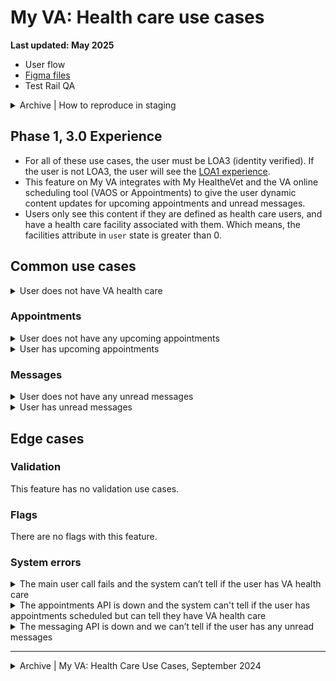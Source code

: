 # My VA: Health care use cases

**Last updated: May 2025**

- User flow
- [Figma files](https://www.figma.com/design/15yOY4VEzitxm5tRMDiAzz/My-VA?node-id=5353-14055&t=hwoiHCaMFjyRAOid-1)
- Test Rail QA

<details><summary>Archive | How to reproduce in staging</summary>

- [Does not have health care](https://github.com/department-of-veterans-affairs/va.gov-team/blob/master/products/identity-personalization/my-va/use-cases/health-care-use-cases/no-health-care.md#how-to-reproduce)
- [Health care appointments](https://github.com/department-of-veterans-affairs/va.gov-team/blob/master/products/identity-personalization/my-va/use-cases/health-care-use-cases/health-care-appointments.md#how-to-reproduce)
- [Health care messages](https://github.com/department-of-veterans-affairs/va.gov-team/blob/master/products/identity-personalization/my-va/use-cases/health-care-use-cases/health-care-messages.md#how-to-reproduce)
- [The main user call fails and the system can’t tell if the user has VA health care](https://github.com/department-of-veterans-affairs/va.gov-team/blob/master/products/identity-personalization/my-va/use-cases/health-care-use-cases/main-user-call-fails.md#how-to-reproduce)
- [The appointments API is down and the system can't tell if the user has appointments scheduled but can tell they have VA health care](https://github.com/department-of-veterans-affairs/va.gov-team/blob/master/products/identity-personalization/my-va/use-cases/health-care-use-cases/appointments-api-down.md#how-to-reproduce)
- [The messaging API is down and we can’t tell if the user has any unread messages](https://github.com/department-of-veterans-affairs/va.gov-team/blob/master/products/identity-personalization/my-va/use-cases/health-care-use-cases/messaging-api-down.md#how-to-reproduce)

</details>

## Phase 1, 3.0 Experience
- For all of these use cases, the user must be LOA3 (identity verified). If the user is not LOA3, the user will see the [LOA1 experience](https://github.com/department-of-veterans-affairs/va.gov-team/tree/master/products/identity-personalization/my-va/use-cases/LOA1-use-cases).
- This feature on My VA integrates with My HealtheVet and the VA online scheduling tool (VAOS or Appointments) to give the user dynamic content updates for upcoming appointments and unread messages.
- Users only see this content if they are defined as health care users, and have a health care facility associated with them. Which means, the facilities attribute in `user` state is greater than 0.

## Common use cases

<details><summary>User does not have VA health care</summary>

- **Use case:** When a LOA3 user does not have VA health care, they will see text in the section informing them they have no health care information at this time, and a link to My HealtheVet.
- **Status code:** TBD
- **Format:** Paragraph copy. See designs
- [Link to designs](https://www.figma.com/design/15yOY4VEzitxm5tRMDiAzz/My-VA?node-id=5069-18072&t=hwoiHCaMFjyRAOid-1)
- [Link to code]
- **Content:** See designs

</details>


### Appointments

<details><summary>User does not have any upcoming appointments</summary>

- **Use case:** When a user does not have any upcoming appointments, they will see a card that informs them they have no appointments and a link to manage appointments.
- **Status code:** TBD
- **Format:** [Card component](https://design.va.gov/components/card)
- [Link to designs](https://www.figma.com/design/15yOY4VEzitxm5tRMDiAzz/My-VA?node-id=5008-17793&t=hwoiHCaMFjyRAOid-1)
- [Link to code]
- **Content:** See designs

</details>


<details><summary>User has upcoming appointments</summary>

- **Use case:** If a user has a confirmed upcoming appointment, they will see **up to** two cards in this section that tells them the date, time, and location of the appointment, as well as a link to the online scheduling tool.
- **Status code:** 200
- **Format:** [Card component](https://design.va.gov/components/card)
- [Link to designs](https://www.figma.com/design/15yOY4VEzitxm5tRMDiAzz/My-VA?node-id=5022-17383&t=hwoiHCaMFjyRAOid-1)
- [Link to code]
- **Content:** See designs

</details>


### Messages

<details><summary>User does not have any unread messages</summary>

- **Use case:** When a user does not have any unread messages, they will see a card telling them and a link to their inbox.
- **Status code:** TBD
- **Format:** [Card component](https://design.va.gov/components/card)
- [Link to designs](https://www.figma.com/design/15yOY4VEzitxm5tRMDiAzz/My-VA?node-id=5069-17866&t=hwoiHCaMFjyRAOid-1)
- [Link to code]
- **Content:** See designs

</details>


<details><summary>User has unread messages</summary>

- **Use case:** When a user has unread messages, they will see a card informing them they have unread messages, and a link to their inbox.
- **Status code:** TBD
- **Format:** [Card component](https://design.va.gov/components/card)
- [Link to designs](https://www.figma.com/design/15yOY4VEzitxm5tRMDiAzz/My-VA?node-id=5069-17913&t=hwoiHCaMFjyRAOid-1)
- [Link to code]
- **Content:** See designs

</details>


## Edge cases

### Validation
This feature has no validation use cases.

### Flags
There are no flags with this feature.

### System errors

<details><summary>The main user call fails and the system can’t tell if the user has VA health care</summary>

- **Use case:** If an LOA3 user logs in and the main user call fails, then we will not be able to detect if a user has VA health care or not. If this error occurs, in most cases the entire page will fail to load and the user will see a full page error.
   - In rare cases, this error could occur and the page may still load. If this occurs, we display an error in the health care section.
- **Status code:** TBD
- **Format:** [Slim warning alert component](https://design.va.gov/components/alert/#web-2)
- [Link to designs](https://www.figma.com/design/15yOY4VEzitxm5tRMDiAzz/My-VA?node-id=5333-17024&t=hwoiHCaMFjyRAOid-1)
- [Link to code]
- **Content:** 

Something went wrong on our end. If you get health care through VA, you can go to My HealtheVet to access your health care information.

</details>


<details><summary>The appointments API is down and the system can't tell if the user has appointments scheduled but can tell they have VA health care</summary>

- **Use case:** If an LOA3 user logs in who has VA health care and there is an error with the appointments API, then we will be able to detect that they have VA health care but we will not be able to show any upcoming appointment information. If this error occurs, we display a warning alert in the Appointments section.
- **Status code:** TBD
- **Format:** [Slim warning alert component](https://design.va.gov/components/alert/#web-2)
- [Link to designs]
- [Link to code]
- **Content:**

Something went wrong on our end and we can’t access your appointment information. Please refresh or try again later.

</details>


<details><summary>The messaging API is down and we can’t tell if the user has any unread messages</summary>

- **Use case:** If an LOA3 user logs in who has VA health care and the messaging API is down, then we will not be able to detect if a user has unread messages or not. If this error occurs, we direct the user to their inbox.
- **Status code:** TBD
- **Content:** TBD
- **Format:** [Card component](https://design.va.gov/components/card)
- [Link to designs]
- [Link to code]

</details>

---

<details><summary>Archive | My VA: Health Care Use Cases, September 2024</summary>

# My VA: Health Care Use Cases

**Last updated:** September 16, 2024 (added note about how health care users are determined)

## Overview of Health Care:
- This feature on My VA integrates with My HealtheVet and the VA online scheduling tool (VAOS, or Appointments) to give the user dynamic content updates for upcoming appointments and unread messages.
- This feature also contains links to useful, top-task health care features: prescription refills, travel reimbursement, and VA medical records and test results.
- For all of these use cases, the user must be LOA3 (identity verified). All LOA3 users will see this section on My VA.
- Beyond LOA3 status, the determining factor for what the user sees is whether they are a health care user or not, which is defined by whether the user has a health care facility associated with them, i.e. the facilities attribute in `user` state is greater than 0.  
- [LOA1 users](https://github.com/department-of-veterans-affairs/va.gov-team/tree/master/products/identity-personalization/my-va/use-cases/LOA1-use-cases) will see an empty state of this section on My VA.

## Common use cases
- [User does not have VA health care](https://github.com/department-of-veterans-affairs/va.gov-team/blob/master/products/identity-personalization/my-va/use-cases/health-care-use-cases/no-health-care.md)
- [User has VA health care and does or does not have upcoming appointments](https://github.com/department-of-veterans-affairs/va.gov-team/blob/master/products/identity-personalization/my-va/use-cases/health-care-use-cases/health-care-appointments.md)
- [User has VA health care and does or does not have unread messages](https://github.com/department-of-veterans-affairs/va.gov-team/blob/master/products/identity-personalization/my-va/use-cases/health-care-use-cases/health-care-messages.md)


## Edge cases

### Flags
There are no flags associated with this feature.

### System
- [The main user call fails and the system can’t tell if the user has VA health care](https://github.com/department-of-veterans-affairs/va.gov-team/blob/master/products/identity-personalization/my-va/use-cases/health-care-use-cases/main-user-call-fails.md)
- [The appointments API is down and the system can't tell if the user has appointments scheduled but can tell they have VA health care](https://github.com/department-of-veterans-affairs/va.gov-team/blob/master/products/identity-personalization/my-va/use-cases/health-care-use-cases/appointments-api-down.md)
- [The messaging API is down and we can’t tell if the user has any unread messages](https://github.com/department-of-veterans-affairs/va.gov-team/blob/master/products/identity-personalization/my-va/use-cases/health-care-use-cases/messaging-api-down.md)


## Flow diagrams
- [User flow for health care on My VA](https://www.figma.com/file/15yOY4VEzitxm5tRMDiAzz/My-VA?type=design&node-id=0-7253&mode=design)

</details>
